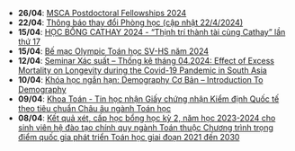  - **26/04**: [MSCA Postdoctoral Fellowships 2024](https://math.hcmus.edu.vn/tin-tức/tin-học-bổng-việc-làm/916-msca-postdoctoral-fellowships-2024)
 - **22/04**: [Thông báo thay đổi Phòng học (cập nhật 22/4/2024)](https://math.hcmus.edu.vn/tin-tức/tin-giáo-vụ/892-thông-báo-thay-đổi-phòng-học-2)
 - **15/04**: [HỌC BỔNG CATHAY 2024 - “Thịnh trí thành tài cùng Cathay” lần thứ 17](https://math.hcmus.edu.vn/tin-tức/tin-học-bổng-việc-làm/914-học-bổng-cathay-2024-“thịnh-trí-thành-tài-cùng-cathay”-lần-thứ-17)
 - **15/04**: [Bế mạc Olympic Toán học SV-HS năm 2024](https://math.hcmus.edu.vn/tin-tức/thông-tin-toán-tin-học/915-bế-mạc-olympic-toán-học-sv-hs-năm-2024)
 - **12/04**: [Seminar Xác suất – Thống kê tháng 04.2024: Effect of Excess Mortality on Longevity during the Covid-19 Pandemic in South Asia](https://math.hcmus.edu.vn/tin-tức/tin-nghiên-cứu/913-seminar-xác-suất-–-thống-kê-tháng-04-2024-effect-of-excess-mortality-on-longevity-during-the-covid-19-pandemic-in-south-asia)
 - **10/04**: [Khóa học ngắn hạn: Demography Cơ Bản – Introduction To Demography](https://math.hcmus.edu.vn/tin-tức/tin-nghiên-cứu/911-khóa-học-ngắn-han·)
 - **09/04**: [Khoa Toán - Tin học nhận Giấy chứng nhận Kiểm định Quốc tế theo tiêu chuẩn Châu âu ngành Toán học](https://math.hcmus.edu.vn/tin-tức/912-assin-certificate-090424)
 - **08/04**: [Kết quả xét, cấp học bổng học kỳ 2, năm học 2023-2024 cho sinh viên hệ đào tạo chính quy ngành Toán thuộc Chương trình trọng điểm quốc gia phát triển Toán học giai đoạn 2021 đến 2030](https://math.hcmus.edu.vn/tin-tức/tin-học-bổng-việc-làm/910-kết-quả-xét,-cấp-học-bổng-học-kỳ-2,-năm-học-2023-2024-cho-sinh-viên-hệ-đào-tạo-chính-quy-ngành-toán-thuộc-chương-trình-trọng-điểm-quốc-gia-phát-triển-toán-học-giai-đoạn-2021-đến-2030)
